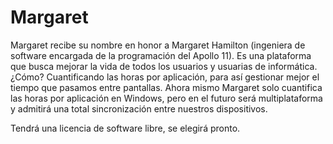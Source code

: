 # Margaret
Margaret recibe su nombre en honor a Margaret Hamilton (ingeniera de software encargada de la programación del Apollo 11). 
Es una plataforma que busca mejorar la vida de todos los usuarios y usuarias de informática. ¿Cómo? Cuantificando las horas por aplicación, para así gestionar mejor el tiempo que pasamos entre pantallas. Ahora mismo Margaret solo cuantifica las horas por aplicación en Windows, pero en el futuro será multiplataforma y admitirá una total sincronización entre nuestros dispositivos.

Tendrá una licencia de software libre, se elegirá pronto.

